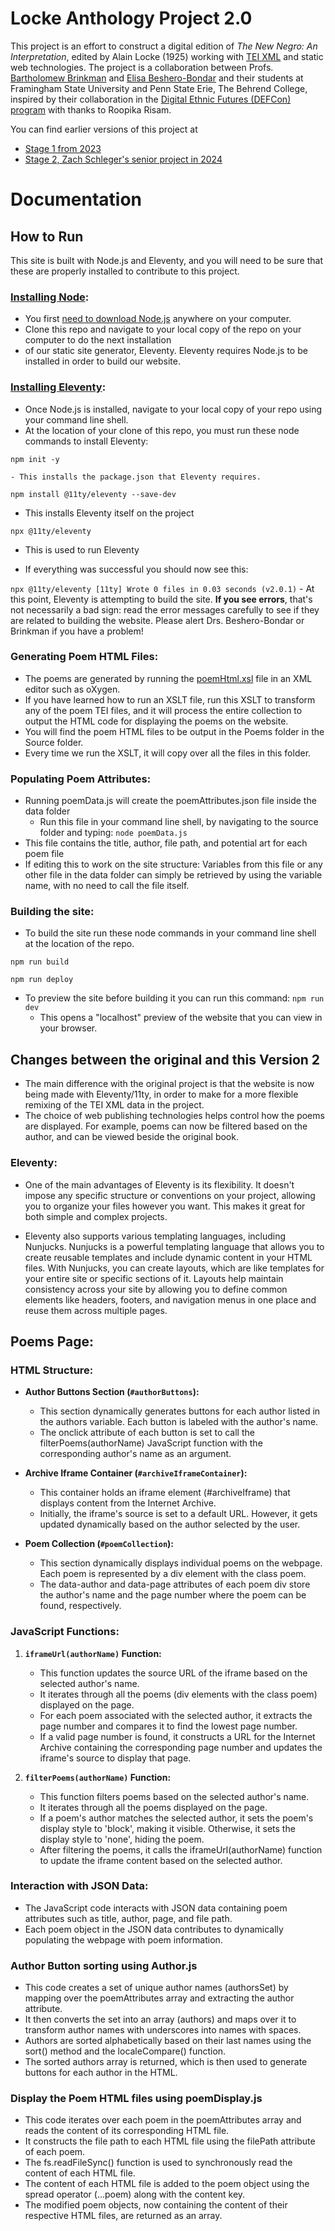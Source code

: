 # Locke Anthology Project 2.0
This project is an effort to construct a digital edition of *The New Negro: An Interpretation*, edited by Alain Locke (1925) working with [TEI XML](https://tei-c.org/) and static web technologies. The project is a collaboration between Profs. [Bartholomew Brinkman](https://github.com/bartholomew-brinkman) and [Elisa Beshero-Bondar](https://github.com/ebeshero) and their
students at Framingham State University and Penn State Erie, The Behrend College, inspired by their collaboration 
in the [Digital Ethnic Futures (DEFCon) program](https://digitalethnicfutures.org/) with thanks to Roopika Risam. 

You can find earlier versions of this project at 
* [Stage 1 from 2023](https://github.com/newtfire/locke-anthology)
* [Stage 2, Zach Schleger's senior project in 2024](https://github.com/ZSchleger/locke-anthology2.0)

<h1>Documentation</h1>

<h2> How to Run </h2>
This site is built with Node.js and Eleventy, and you will need to be sure that these are properly installed
to contribute to this project. 

### [Installing Node](https://nodejs.org/en/learn/getting-started/how-to-install-nodejs):

* You first [need to download Node.js](https://nodejs.org/en/download) anywhere on your computer.
* Clone this repo and navigate to your local copy of the repo on your computer to do the next installation 
* of our static site generator, Eleventy. Eleventy requires Node.js to be installed in order to build our website.

### [Installing Eleventy](https://www.11ty.dev/docs/):
 
 - Once Node.js is installed, navigate to your local copy of your repo using your command line shell. 
 - At the location of your clone of this repo, you must run these node commands to install Eleventy:

`npm init -y `

    - This installs the package.json that Eleventy requires. 

`npm install @11ty/eleventy --save-dev`

- This installs Eleventy itself on the project

`npx @11ty/eleventy`

- This is used to run Eleventy

- If everything was successful you should now see this:

`
npx @11ty/eleventy
[11ty] Wrote 0 files in 0.03 seconds (v2.0.1)
`
    -  At this point, Eleventy is attempting to build the site. **If you see errors**, that's not necessarily a bad sign: 
       read the error messages carefully to see if they are related to building the website. 
       Please alert Drs. Beshero-Bondar or Brinkman if you have a problem! 
       
### Generating Poem HTML Files:

- The poems are generated by running the [poemHtml.xsl](poemHtml.xsl) file in an XML editor such as oXygen.
- If you have learned how to run an XSLT file, run this XSLT to transform any of the poem TEI files, 
and it will process the entire collection to output the HTML code for displaying the poems on the website.
- You will find the poem HTML files to be output in the Poems folder in the Source folder. 
- Every time we run the XSLT, it will copy over all the files in this folder. 

### Populating Poem Attributes:

- Running poemData.js will create the poemAttributes.json file inside the data folder
    - Run this file in your command line shell, by navigating to the source folder and typing: `node poemData.js`
- This file contains the title, author, file path, and potential art for each poem file
- If editing this to work on the site structure: Variables from this file or any other file in the data folder can simply be retrieved by using the variable name, 
  with no need to call the file itself.

### Building the site:
- To build the site run these node commands in your command line shell at the location of the repo.  

`npm run build` 

`npm run deploy`

- To preview the site before building it you can run this command: 
`npm run dev`
    - This opens a "localhost" preview of the website that you can view in your browser.

<h2> Changes between the original and this Version 2 </h2>

- The main difference with the original project is that the website is now being made with Eleventy/11ty, 
in order to make for a more flexible remixing of the TEI XML data in the project. 
- The choice of web publishing technologies helps control how the poems are displayed.
 For example, poems can now be filtered based on the author, and can be viewed beside
 the original book.

### Eleventy:

- One of the main advantages of Eleventy is its flexibility. 
It doesn't impose any specific structure or conventions on your project, 
allowing you to organize your files however you want. 
This makes it great for both simple and complex projects.

- Eleventy also supports various templating languages, including Nunjucks. 
Nunjucks is a powerful templating language that allows you to create reusable 
templates and include dynamic content in your HTML files. With Nunjucks, you can 
create layouts, which are like templates for your entire site or specific sections of it. 
Layouts help maintain consistency across your site by allowing you to define common elements 
like headers, footers, and navigation menus in one place and reuse them across multiple pages.

<h2>Poems Page:</h2>

### HTML Structure:

- **Author Buttons Section (`#authorButtons`):**
    - This section dynamically generates buttons for each author listed in the authors variable. Each button is labeled with the author's name.
    - The onclick attribute of each button is set to call the filterPoems(authorName) JavaScript function with the corresponding author's name as an argument.


- **Archive Iframe Container (`#archiveIframeContainer`):**
    - This container holds an iframe element (#archiveIframe) that displays content from the Internet Archive.
    - Initially, the iframe's source is set to a default URL. However, it gets updated dynamically based on the author selected by the user.

- **Poem Collection (`#poemCollection`):**
    - This section dynamically displays individual poems on the webpage. Each poem is represented by a div element with the class poem.
    - The data-author and data-page attributes of each poem div store the author's name and the page number where the poem can be found, respectively.

### JavaScript Functions:

1. **`iframeUrl(authorName)` Function:**
    - This function updates the source URL of the iframe based on the selected author's name.
    - It iterates through all the poems (div elements with the class poem) displayed on the page.
    - For each poem associated with the selected author, it extracts the page number and compares it to find the lowest page number.
    - If a valid page number is found, it constructs a URL for the Internet Archive containing the corresponding page number and updates the iframe's source to display that page.

2. **`filterPoems(authorName)` Function:**
    - This function filters poems based on the selected author's name.
    - It iterates through all the poems displayed on the page.
    - If a poem's author matches the selected author, it sets the poem's display style to 'block', making it visible. Otherwise, it sets the display style to 'none', hiding the poem.
    -  After filtering the poems, it calls the iframeUrl(authorName) function to update the iframe content based on the selected author.

### Interaction with JSON Data:

- The JavaScript code interacts with JSON data containing poem attributes such as title, author, page, and file path.
- Each poem object in the JSON data contributes to dynamically populating the webpage with poem information.

### Author Button sorting using Author.js

- This code creates a set of unique author names (authorsSet) by mapping over the poemAttributes array and extracting the author attribute.
- It then converts the set into an array (authors) and maps over it to transform author names with underscores into names with spaces.
- Authors are sorted alphabetically based on their last names using the sort() method and the localeCompare() function.
- The sorted authors array is returned, which is then used to generate buttons for each author in the HTML.

### Display the Poem HTML files using poemDisplay.js

- This code iterates over each poem in the poemAttributes array and reads the content of its corresponding HTML file.
- It constructs the file path to each HTML file using the filePath attribute of each poem.
- The fs.readFileSync() function is used to synchronously read the content of each HTML file.
- The content of each HTML file is added to the poem object using the spread operator (...poem) along with the content key.
- The modified poem objects, now containing the content of their respective HTML files, are returned as an array.

